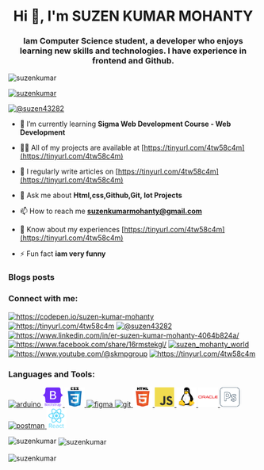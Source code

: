 <h1 align="center">Hi 👋, I'm SUZEN KUMAR MOHANTY</h1>
<h3 align="center">Iam Computer Science student, a developer who enjoys learning new skills and technologies. I have experience in frontend and Github.</h3>

<p align="left"> <img src="https://komarev.com/ghpvc/?username=suzenkumar&label=Profile%20views&color=0e75b6&style=flat" alt="suzenkumar" /> </p>

<p align="left"> <a href="https://github.com/ryo-ma/github-profile-trophy"><img src="https://github-profile-trophy.vercel.app/?username=suzenkumar" alt="suzenkumar" /></a> </p>

<p align="left"> <a href="https://twitter.com/@suzen43282" target="blank"><img src="https://img.shields.io/twitter/follow/@suzen43282?logo=twitter&style=for-the-badge" alt="@suzen43282" /></a> </p>

- 🌱 I’m currently learning **Sigma Web Development Course - Web Development**

- 👨‍💻 All of my projects are available at [https://tinyurl.com/4tw58c4m](https://tinyurl.com/4tw58c4m)

- 📝 I regularly write articles on [https://tinyurl.com/4tw58c4m](https://tinyurl.com/4tw58c4m)

- 💬 Ask me about **Html,css,Github,Git, Iot Projects**

- 📫 How to reach me **suzenkumarmohanty@gmail.com**

- 📄 Know about my experiences [https://tinyurl.com/4tw58c4m](https://tinyurl.com/4tw58c4m)

- ⚡ Fun fact **iam very funny**

### Blogs posts
<!-- BLOG-POST-LIST:START -->
<!-- BLOG-POST-LIST:END -->

<h3 align="left">Connect with me:</h3>
<p align="left">
<a href="https://codepen.io/https://codepen.io/suzen-kumar-mohanty" target="blank"><img align="center" src="https://raw.githubusercontent.com/rahuldkjain/github-profile-readme-generator/master/src/images/icons/Social/codepen.svg" alt="https://codepen.io/suzen-kumar-mohanty" height="30" width="40" /></a>
<a href="https://dev.to/https://tinyurl.com/4tw58c4m" target="blank"><img align="center" src="https://raw.githubusercontent.com/rahuldkjain/github-profile-readme-generator/master/src/images/icons/Social/devto.svg" alt="https://tinyurl.com/4tw58c4m" height="30" width="40" /></a>
<a href="https://twitter.com/@suzen43282" target="blank"><img align="center" src="https://raw.githubusercontent.com/rahuldkjain/github-profile-readme-generator/master/src/images/icons/Social/twitter.svg" alt="@suzen43282" height="30" width="40" /></a>
<a href="https://linkedin.com/in/https://www.linkedin.com/in/er-suzen-kumar-mohanty-4064b824a/" target="blank"><img align="center" src="https://raw.githubusercontent.com/rahuldkjain/github-profile-readme-generator/master/src/images/icons/Social/linked-in-alt.svg" alt="https://www.linkedin.com/in/er-suzen-kumar-mohanty-4064b824a/" height="30" width="40" /></a>
<a href="https://fb.com/https://www.facebook.com/share/16rmstekgl/" target="blank"><img align="center" src="https://raw.githubusercontent.com/rahuldkjain/github-profile-readme-generator/master/src/images/icons/Social/facebook.svg" alt="https://www.facebook.com/share/16rmstekgl/" height="30" width="40" /></a>
<a href="https://instagram.com/suzen_mohanty_world" target="blank"><img align="center" src="https://raw.githubusercontent.com/rahuldkjain/github-profile-readme-generator/master/src/images/icons/Social/instagram.svg" alt="suzen_mohanty_world" height="30" width="40" /></a>
<a href="https://www.youtube.com/c/https://www.youtube.com/@skmpgroup" target="blank"><img align="center" src="https://raw.githubusercontent.com/rahuldkjain/github-profile-readme-generator/master/src/images/icons/Social/youtube.svg" alt="https://www.youtube.com/@skmpgroup" height="30" width="40" /></a>
<a href="/https://tinyurl.com/4tw58c4m" target="blank"><img align="center" src="https://raw.githubusercontent.com/rahuldkjain/github-profile-readme-generator/master/src/images/icons/Social/rss.svg" alt="https://tinyurl.com/4tw58c4m" height="30" width="40" /></a>
</p>

<h3 align="left">Languages and Tools:</h3>
<p align="left"> <a href="https://www.arduino.cc/" target="_blank" rel="noreferrer"> <img src="https://cdn.worldvectorlogo.com/logos/arduino-1.svg" alt="arduino" width="40" height="40"/> </a> <a href="https://getbootstrap.com" target="_blank" rel="noreferrer"> <img src="https://raw.githubusercontent.com/devicons/devicon/master/icons/bootstrap/bootstrap-plain-wordmark.svg" alt="bootstrap" width="40" height="40"/> </a> <a href="https://www.w3schools.com/css/" target="_blank" rel="noreferrer"> <img src="https://raw.githubusercontent.com/devicons/devicon/master/icons/css3/css3-original-wordmark.svg" alt="css3" width="40" height="40"/> </a> <a href="https://www.figma.com/" target="_blank" rel="noreferrer"> <img src="https://www.vectorlogo.zone/logos/figma/figma-icon.svg" alt="figma" width="40" height="40"/> </a> <a href="https://git-scm.com/" target="_blank" rel="noreferrer"> <img src="https://www.vectorlogo.zone/logos/git-scm/git-scm-icon.svg" alt="git" width="40" height="40"/> </a> <a href="https://www.w3.org/html/" target="_blank" rel="noreferrer"> <img src="https://raw.githubusercontent.com/devicons/devicon/master/icons/html5/html5-original-wordmark.svg" alt="html5" width="40" height="40"/> </a> <a href="https://developer.mozilla.org/en-US/docs/Web/JavaScript" target="_blank" rel="noreferrer"> <img src="https://raw.githubusercontent.com/devicons/devicon/master/icons/javascript/javascript-original.svg" alt="javascript" width="40" height="40"/> </a> <a href="https://www.linux.org/" target="_blank" rel="noreferrer"> <img src="https://raw.githubusercontent.com/devicons/devicon/master/icons/linux/linux-original.svg" alt="linux" width="40" height="40"/> </a> <a href="https://www.oracle.com/" target="_blank" rel="noreferrer"> <img src="https://raw.githubusercontent.com/devicons/devicon/master/icons/oracle/oracle-original.svg" alt="oracle" width="40" height="40"/> </a> <a href="https://www.photoshop.com/en" target="_blank" rel="noreferrer"> <img src="https://raw.githubusercontent.com/devicons/devicon/master/icons/photoshop/photoshop-line.svg" alt="photoshop" width="40" height="40"/> </a> <a href="https://postman.com" target="_blank" rel="noreferrer"> <img src="https://www.vectorlogo.zone/logos/getpostman/getpostman-icon.svg" alt="postman" width="40" height="40"/> </a> <a href="https://reactjs.org/" target="_blank" rel="noreferrer"> <img src="https://raw.githubusercontent.com/devicons/devicon/master/icons/react/react-original-wordmark.svg" alt="react" width="40" height="40"/> </a> </p>

<p><img align="left" src="https://github-readme-stats.vercel.app/api/top-langs?username=suzenkumar&show_icons=true&locale=en&layout=compact" alt="suzenkumar" /></p>

<p>&nbsp;<img align="center" src="https://github-readme-stats.vercel.app/api?username=suzenkumar&show_icons=true&locale=en" alt="suzenkumar" /></p>

<p><img align="center" src="https://github-readme-streak-stats.herokuapp.com/?user=suzenkumar&" alt="suzenkumar" /></p>
